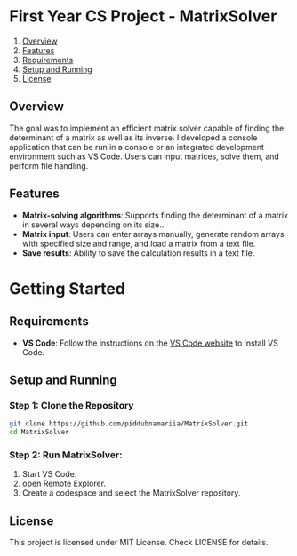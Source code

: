 # First Year CS Project - MatrixSolver

1. [Overview](#overview)
2. [Features](#features)
3. [Requirements](#requirements)
4. [Setup and Running](#setup-and-running)
5. [License](#license)

## Overview
The goal was to implement an efficient matrix solver capable of finding the determinant of a matrix as well as its inverse. I developed a console application that can be run in a console or an integrated development environment such as VS Code. Users can input matrices, solve them, and perform file handling.

## Features
- **Matrix-solving algorithms**: Supports finding the determinant of a matrix in several ways depending on its size..
- **Matrix input**: Users can enter arrays manually, generate random arrays with specified size and range, and load a matrix from a text file.
- **Save results**: Ability to save the calculation results in a text file.

# Getting Started

## Requirements

- **VS Code**: Follow the instructions on the [VS Code website](https://code.visualstudio.com/download) to install VS Code.

## Setup and Running

### Step 1: Clone the Repository
```sh
git clone https://github.com/piddubnamariia/MatrixSolver.git
cd MatrixSolver
```

### Step 2: Run MatrixSolver:
1. Start VS Code.
2. open Remote Explorer.
3. Create a codespace and select the MatrixSolver repository. 

## License
This project is licensed under MIT License. Check LICENSE for details.
